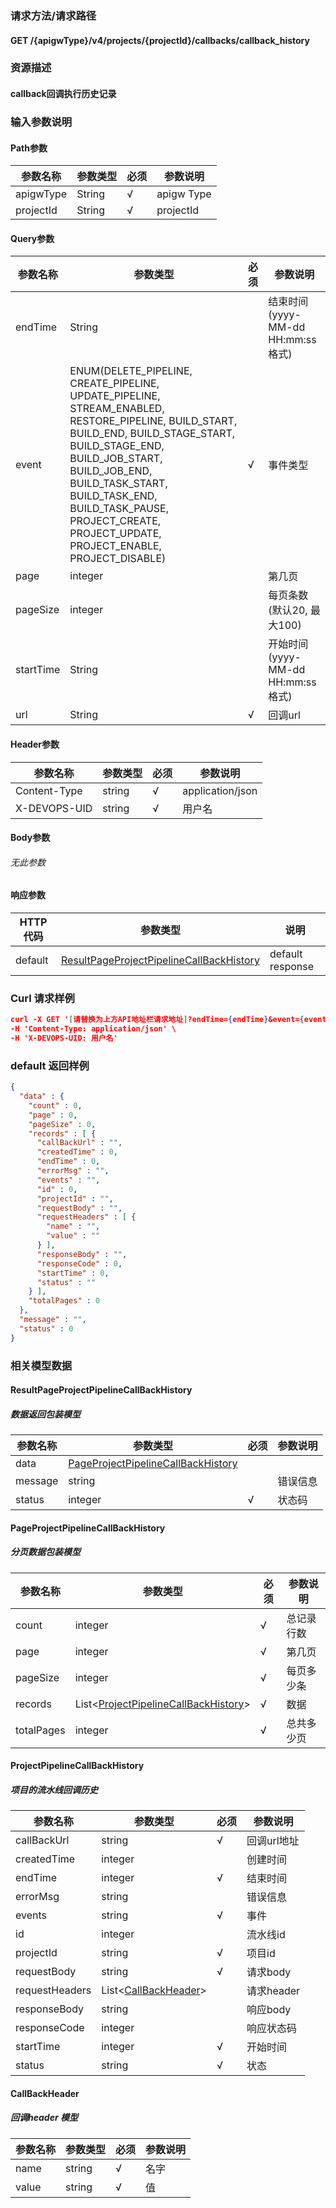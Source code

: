 ### 请求方法/请求路径
#### GET /{apigwType}/v4/projects/{projectId}/callbacks/callback_history
### 资源描述
#### callback回调执行历史记录
### 输入参数说明
#### Path参数

| 参数名称      | 参数类型   | 必须  | 参数说明       |
| --------- | ------ | --- | ---------- |
| apigwType | String | √   | apigw Type |
| projectId | String | √   | projectId  |

#### Query参数

| 参数名称      | 参数类型                                                                                                                                                                                                                                                                                                       | 必须  | 参数说明                        |
| --------- | ---------------------------------------------------------------------------------------------------------------------------------------------------------------------------------------------------------------------------------------------------------------------------------------------------------- | --- | --------------------------- |
| endTime   | String                                                                                                                                                                                                                                                                                                     |     | 结束时间(yyyy-MM-dd HH:mm:ss格式) |
| event     | ENUM(DELETE_PIPELINE, CREATE_PIPELINE, UPDATE_PIPELINE, STREAM_ENABLED, RESTORE_PIPELINE, BUILD_START, BUILD_END, BUILD_STAGE_START, BUILD_STAGE_END, BUILD_JOB_START, BUILD_JOB_END, BUILD_TASK_START, BUILD_TASK_END, BUILD_TASK_PAUSE, PROJECT_CREATE, PROJECT_UPDATE, PROJECT_ENABLE, PROJECT_DISABLE) | √   | 事件类型                        |
| page      | integer                                                                                                                                                                                                                                                                                                    |     | 第几页                         |
| pageSize  | integer                                                                                                                                                                                                                                                                                                    |     | 每页条数(默认20, 最大100)           |
| startTime | String                                                                                                                                                                                                                                                                                                     |     | 开始时间(yyyy-MM-dd HH:mm:ss格式) |
| url       | String                                                                                                                                                                                                                                                                                                     | √   | 回调url                       |

#### Header参数

| 参数名称         | 参数类型   | 必须  | 参数说明             |
| ------------ | ------ | --- | ---------------- |
| Content-Type | string | √   | application/json |
| X-DEVOPS-UID | string | √   | 用户名              |

#### Body参数
###### 无此参数
#### 响应参数

| HTTP代码  | 参数类型                                                                                  | 说明               |
| ------- | ------------------------------------------------------------------------------------- | ---------------- |
| default | [ResultPageProjectPipelineCallBackHistory](#ResultPageProjectPipelineCallBackHistory) | default response |

### Curl 请求样例

```Json
curl -X GET '[请替换为上方API地址栏请求地址]?endTime={endTime}&event={event}&page={page}&pageSize={pageSize}&startTime={startTime}&url={url}' \
-H 'Content-Type: application/json' \
-H 'X-DEVOPS-UID: 用户名' 
```

### default 返回样例

```Json
{
  "data" : {
    "count" : 0,
    "page" : 0,
    "pageSize" : 0,
    "records" : [ {
      "callBackUrl" : "",
      "createdTime" : 0,
      "endTime" : 0,
      "errorMsg" : "",
      "events" : "",
      "id" : 0,
      "projectId" : "",
      "requestBody" : "",
      "requestHeaders" : [ {
        "name" : "",
        "value" : ""
      } ],
      "responseBody" : "",
      "responseCode" : 0,
      "startTime" : 0,
      "status" : ""
    } ],
    "totalPages" : 0
  },
  "message" : "",
  "status" : 0
}
```

### 相关模型数据
#### ResultPageProjectPipelineCallBackHistory
##### 数据返回包装模型

| 参数名称    | 参数类型                                                                      | 必须  | 参数说明 |
| ------- | ------------------------------------------------------------------------- | --- | ---- |
| data    | [PageProjectPipelineCallBackHistory](#PageProjectPipelineCallBackHistory) |     |      |
| message | string                                                                    |     | 错误信息 |
| status  | integer                                                                   | √   | 状态码  |

#### PageProjectPipelineCallBackHistory
##### 分页数据包装模型

| 参数名称       | 参数类型                                                                    | 必须  | 参数说明  |
| ---------- | ----------------------------------------------------------------------- | --- | ----- |
| count      | integer                                                                 | √   | 总记录行数 |
| page       | integer                                                                 | √   | 第几页   |
| pageSize   | integer                                                                 | √   | 每页多少条 |
| records    | List<[ProjectPipelineCallBackHistory](#ProjectPipelineCallBackHistory)> | √   | 数据    |
| totalPages | integer                                                                 | √   | 总共多少页 |

#### ProjectPipelineCallBackHistory
##### 项目的流水线回调历史

| 参数名称           | 参数类型                                    | 必须  | 参数说明     |
| -------------- | --------------------------------------- | --- | -------- |
| callBackUrl    | string                                  | √   | 回调url地址  |
| createdTime    | integer                                 |     | 创建时间     |
| endTime        | integer                                 | √   | 结束时间     |
| errorMsg       | string                                  |     | 错误信息     |
| events         | string                                  | √   | 事件       |
| id             | integer                                 |     | 流水线id    |
| projectId      | string                                  | √   | 项目id     |
| requestBody    | string                                  | √   | 请求body   |
| requestHeaders | List<[CallBackHeader](#CallBackHeader)> |     | 请求header |
| responseBody   | string                                  |     | 响应body   |
| responseCode   | integer                                 |     | 响应状态码    |
| startTime      | integer                                 | √   | 开始时间     |
| status         | string                                  | √   | 状态       |

#### CallBackHeader
##### 回调header 模型

| 参数名称  | 参数类型   | 必须  | 参数说明 |
| ----- | ------ | --- | ---- |
| name  | string | √   | 名字   |
| value | string | √   | 值    |

 
